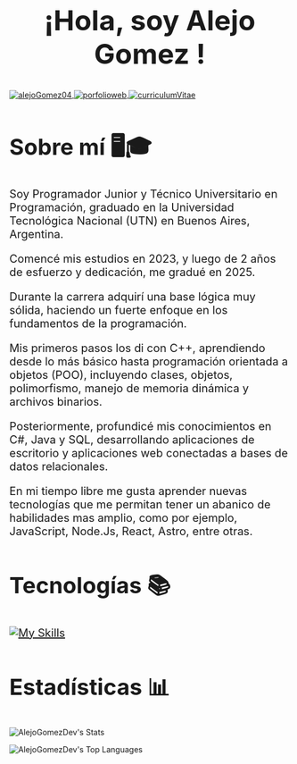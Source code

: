 <h1 style="text-align:center; font-size:50px" > ¡Hola, soy <b> Alejo Gomez </b>!</h1>
<div>
    <a href="https://www.linkedin.com/in/alejogomez04" target="blank">
    <img align="center" src="https://img.shields.io/badge/LinkedIn-0077B5?style=for-the-badge&logo=linkedin&logoColor=white" alt="alejoGomez04"/>
    </a>
    <a href="https://alejogomez.vercel.app">
    <img align="center" src="https://img.shields.io/badge/Portfolio web-8A2BE2?style=for-the-badge&logo=linkedin&logoColor=white" alt="porfolioweb">
    </a>
    <a href="https://alejogomez.vercel.app">
    <img align="center" src="https://img.shields.io/badge/curriculum vitae-308A89?style=for-the-badge&logo=linkedin&logoColor=white" alt="curriculumVitae">
    </a>
</div>

<div style="font-size:20px">
<h2 style="font-size:40px;">Sobre mí 🖥️🎓</h2>
<p >
Soy Programador Junior y Técnico Universitario en Programación, graduado en la Universidad Tecnológica Nacional (UTN) en Buenos Aires, Argentina.

Comencé mis estudios en 2023, y luego de 2 años de esfuerzo y dedicación, me gradué en 2025.

Durante la carrera adquirí una base lógica muy sólida, haciendo un fuerte enfoque en los fundamentos de la programación.

Mis primeros pasos los di con C++, aprendiendo desde lo más básico hasta programación orientada a objetos (POO), incluyendo clases, objetos, polimorfismo, manejo de memoria dinámica y archivos binarios.

Posteriormente, profundicé mis conocimientos en C#, Java y SQL, desarrollando aplicaciones de escritorio y aplicaciones web conectadas a bases de datos relacionales.

En mi tiempo libre me gusta aprender nuevas tecnologías que me permitan tener un abanico de habilidades mas amplio, como por ejemplo, JavaScript, Node.Js, React, Astro, entre otras.

</p>
</div>
<div style="font-size:20px">
<h2 style="font-size:40px;">Tecnologías 📚</h2>

[![My Skills](https://skillicons.dev/icons?i=cpp,cs,java,mysql,postgres,js,html,css,react,astro,tailwind,bootstrap,nodejs,net,azure,git,express)](https://skillicons.dev)

</div>
<div>
<h2 style="font-size:40px;">Estadísticas 📊</h2>

![AlejoGomezDev's Stats](https://github-readme-stats.vercel.app/api?username=AlejoGomezDev&theme=tokyonight&show_icons=true&hide_border=true&count_private=true)

![AlejoGomezDev's Top Languages](https://github-readme-stats.vercel.app/api/top-langs/?username=AlejoGomezDev&theme=tokyonight&show_icons=true&hide_border=true&layout=compact)
</div>